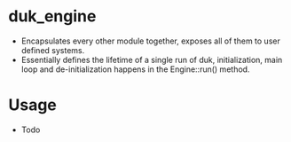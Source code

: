 # duk_engine
- Encapsulates every other module together, exposes all of them to user defined systems.
- Essentially defines the lifetime of a single run of duk, initialization, main loop and de-initialization happens in the Engine::run() method.

# Usage
- Todo